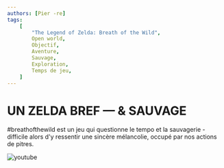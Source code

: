 ```yaml
---
authors: [Pier -re]
tags:
    [
        "The Legend of Zelda: Breath of the Wild",
        Open world,
        Objectif,
        Aventure,
        Sauvage,
        Exploration,
        Temps de jeu,
    ]
---
```


# UN ZELDA BREF — & SAUVAGE

#breathofthewild est un jeu qui questionne le tempo et la sauvagerie - difficile alors d'y ressentir une sincère mélancolie, occupé par nos actions de pitres.

![youtube](https://www.youtube.com/watch?v=JTDZNhMZ4Sk)
